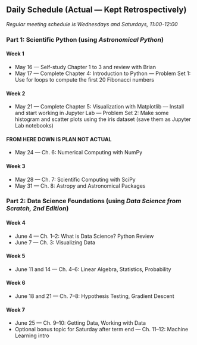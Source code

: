 ## Daily Schedule (Actual &mdash; Kept Retrospectively)

*Regular meeting schedule is Wednesdays and Saturdays, 11:00-12:00*

### Part 1: Scientific Python (using *Astronomical Python*)

#### Week 1

* May 16 &mdash; Self-study Chapter 1 to 3 and review with Brian
* May 17 &mdash; Complete Chapter 4: Introduction to Python &mdash; Problem Set 1: Use for loops to compute the first 20 Fibonacci numbers

#### Week 2

* May 21 &mdash; Complete Chapter 5: Visualization with Matplotlib &mdash; Install and start working in Jupyter Lab &mdash; Problem Set 2: Make some histogram and scatter plots using the iris dataset (save them as Jupyter Lab notebooks)

#### FROM HERE DOWN IS PLAN NOT ACTUAL

* May 24 &mdash; Ch. 6: Numerical Computing with NumPy

#### Week 3

* May 28 &mdash; Ch. 7: Scientific Computing with SciPy
* May 31 &mdash; Ch. 8: Astropy and Astronomical Packages

### Part 2: Data Science Foundations (using *Data Science from Scratch, 2nd Edition*)

#### Week 4

* June 4 &mdash; Ch. 1–2: What is Data Science? Python Review
* June 7 &mdash; Ch. 3: Visualizing Data

#### Week 5

* June 11 and 14 &mdash; Ch. 4–6: Linear Algebra, Statistics, Probability

#### Week 6

* June 18 and 21 &mdash; Ch. 7–8: Hypothesis Testing, Gradient Descent

#### Week 7

* June 25 &mdash; Ch. 9–10: Getting Data, Working with Data
* Optional bonus topic for Saturday after term end &mdash; Ch. 11–12: Machine Learning intro
